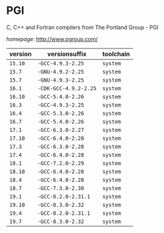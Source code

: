 # PGI

C, C++ and Fortran compilers from The Portland Group - PGI

*homepage*: <http://www.pgroup.com/>

version | versionsuffix | toolchain
--------|---------------|----------
``15.10`` | ``-GCC-4.9.3-2.25`` | ``system``
``15.7`` | ``-GNU-4.9.2-2.25`` | ``system``
``15.7`` | ``-GNU-4.9.3-2.25`` | ``system``
``16.1`` | ``-CDK-GCC-4.9.2-2.25`` | ``system``
``16.10`` | ``-GCC-5.4.0-2.26`` | ``system``
``16.3`` | ``-GCC-4.9.3-2.25`` | ``system``
``16.4`` | ``-GCC-5.3.0-2.26`` | ``system``
``16.7`` | ``-GCC-5.4.0-2.26`` | ``system``
``17.1`` | ``-GCC-6.3.0-2.27`` | ``system``
``17.10`` | ``-GCC-6.4.0-2.28`` | ``system``
``17.3`` | ``-GCC-6.3.0-2.28`` | ``system``
``17.4`` | ``-GCC-6.4.0-2.28`` | ``system``
``18.1`` | ``-GCC-7.2.0-2.29`` | ``system``
``18.10`` | ``-GCC-6.4.0-2.28`` | ``system``
``18.4`` | ``-GCC-6.4.0-2.28`` | ``system``
``18.7`` | ``-GCC-7.3.0-2.30`` | ``system``
``19.1`` | ``-GCC-8.2.0-2.31.1`` | ``system``
``19.10`` | ``-GCC-8.3.0-2.32`` | ``system``
``19.4`` | ``-GCC-8.2.0-2.31.1`` | ``system``
``19.7`` | ``-GCC-8.3.0-2.32`` | ``system``
